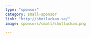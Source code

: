 ```yaml
---
type: "sponsor"
category: small-sponsor
link: "http://shotluckan.se/"
image: sponsors/small/shotluckan.png

---
```

